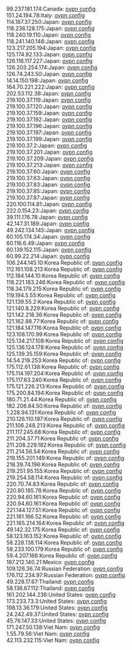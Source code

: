 99.237.181.174:Canada: [ovpn config](vpn/99_237_181_174.ovpn)  
151.24.194.78:Italy: [ovpn config](vpn/151_24_194_78.ovpn)  
114.187.37.250:Japan: [ovpn config](vpn/114_187_37_250.ovpn)  
118.236.128.175:Japan: [ovpn config](vpn/118_236_128_175.ovpn)  
118.240.19.110:Japan: [ovpn config](vpn/118_240_19_110.ovpn)  
118.241.140.148:Japan: [ovpn config](vpn/118_241_140_148.ovpn)  
123.217.205.194:Japan: [ovpn config](vpn/123_217_205_194.ovpn)  
125.174.92.133:Japan: [ovpn config](vpn/125_174_92_133.ovpn)  
126.116.117.227:Japan: [ovpn config](vpn/126_116_117_227.ovpn)  
126.203.254.174:Japan: [ovpn config](vpn/126_203_254_174.ovpn)  
126.74.243.50:Japan: [ovpn config](vpn/126_74_243_50.ovpn)  
14.14.150.198:Japan: [ovpn config](vpn/14_14_150_198.ovpn)  
164.70.221.222:Japan: [ovpn config](vpn/164_70_221_222.ovpn)  
202.53.112.38:Japan: [ovpn config](vpn/202_53_112_38.ovpn)  
219.100.37.119:Japan: [ovpn config](vpn/219_100_37_119.ovpn)  
219.100.37.120:Japan: [ovpn config](vpn/219_100_37_120.ovpn)  
219.100.37.159:Japan: [ovpn config](vpn/219_100_37_159.ovpn)  
219.100.37.192:Japan: [ovpn config](vpn/219_100_37_192.ovpn)  
219.100.37.196:Japan: [ovpn config](vpn/219_100_37_196.ovpn)  
219.100.37.197:Japan: [ovpn config](vpn/219_100_37_197.ovpn)  
219.100.37.199:Japan: [ovpn config](vpn/219_100_37_199.ovpn)  
219.100.37.2:Japan: [ovpn config](vpn/219_100_37_2.ovpn)  
219.100.37.201:Japan: [ovpn config](vpn/219_100_37_201.ovpn)  
219.100.37.209:Japan: [ovpn config](vpn/219_100_37_209.ovpn)  
219.100.37.213:Japan: [ovpn config](vpn/219_100_37_213.ovpn)  
219.100.37.60:Japan: [ovpn config](vpn/219_100_37_60.ovpn)  
219.100.37.63:Japan: [ovpn config](vpn/219_100_37_63.ovpn)  
219.100.37.83:Japan: [ovpn config](vpn/219_100_37_83.ovpn)  
219.100.37.85:Japan: [ovpn config](vpn/219_100_37_85.ovpn)  
219.100.37.87:Japan: [ovpn config](vpn/219_100_37_87.ovpn)  
220.100.114.81:Japan: [ovpn config](vpn/220_100_114_81.ovpn)  
222.0.154.23:Japan: [ovpn config](vpn/222_0_154_23.ovpn)  
39.111.176.78:Japan: [ovpn config](vpn/39_111_176_78.ovpn)  
42.147.31.189:Japan: [ovpn config](vpn/42_147_31_189.ovpn)  
49.242.134.145:Japan: [ovpn config](vpn/49_242_134_145.ovpn)  
60.105.174.34:Japan: [ovpn config](vpn/60_105_174_34.ovpn)  
60.116.6.49:Japan: [ovpn config](vpn/60_116_6_49.ovpn)  
60.139.152.115:Japan: [ovpn config](vpn/60_139_152_115.ovpn)  
60.99.22.214:Japan: [ovpn config](vpn/60_99_22_214.ovpn)  
106.244.145.10:Korea Republic of: [ovpn config](vpn/106_244_145_10.ovpn)  
112.161.108.213:Korea Republic of: [ovpn config](vpn/112_161_108_213.ovpn)  
112.184.144.10:Korea Republic of: [ovpn config](vpn/112_184_144_10.ovpn)  
118.221.183.246:Korea Republic of: [ovpn config](vpn/118_221_183_246.ovpn)  
118.34.179.215:Korea Republic of: [ovpn config](vpn/118_34_179_215.ovpn)  
119.194.5.55:Korea Republic of: [ovpn config](vpn/119_194_5_55.ovpn)  
121.139.55.2:Korea Republic of: [ovpn config](vpn/121_139_55_2.ovpn)  
121.140.8.229:Korea Republic of: [ovpn config](vpn/121_140_8_229.ovpn)  
121.142.218.36:Korea Republic of: [ovpn config](vpn/121_142_218_36.ovpn)  
121.162.88.77:Korea Republic of: [ovpn config](vpn/121_162_88_77.ovpn)  
121.184.147.116:Korea Republic of: [ovpn config](vpn/121_184_147_116.ovpn)  
123.108.170.99:Korea Republic of: [ovpn config](vpn/123_108_170_99.ovpn)  
125.134.217.108:Korea Republic of: [ovpn config](vpn/125_134_217_108.ovpn)  
125.136.124.178:Korea Republic of: [ovpn config](vpn/125_136_124_178.ovpn)  
125.139.35.159:Korea Republic of: [ovpn config](vpn/125_139_35_159.ovpn)  
14.54.218.253:Korea Republic of: [ovpn config](vpn/14_54_218_253.ovpn)  
175.112.61.138:Korea Republic of: [ovpn config](vpn/175_112_61_138.ovpn)  
175.114.197.204:Korea Republic of: [ovpn config](vpn/175_114_197_204.ovpn)  
175.117.63.240:Korea Republic of: [ovpn config](vpn/175_117_63_240.ovpn)  
175.121.226.213:Korea Republic of: [ovpn config](vpn/175_121_226_213.ovpn)  
175.200.84.194:Korea Republic of: [ovpn config](vpn/175_200_84_194.ovpn)  
180.71.21.44:Korea Republic of: [ovpn config](vpn/180_71_21_44.ovpn)  
182.208.84.50:Korea Republic of: [ovpn config](vpn/182_208_84_50.ovpn)  
1.228.94.131:Korea Republic of: [ovpn config](vpn/1_228_94_131.ovpn)  
210.126.110.197:Korea Republic of: [ovpn config](vpn/210_126_110_197.ovpn)  
211.106.248.213:Korea Republic of: [ovpn config](vpn/211_106_248_213.ovpn)  
211.117.245.68:Korea Republic of: [ovpn config](vpn/211_117_245_68.ovpn)  
211.204.37.71:Korea Republic of: [ovpn config](vpn/211_204_37_71.ovpn)  
211.208.229.182:Korea Republic of: [ovpn config](vpn/211_208_229_182.ovpn)  
211.214.56.54:Korea Republic of: [ovpn config](vpn/211_214_56_54.ovpn)  
218.155.201.149:Korea Republic of: [ovpn config](vpn/218_155_201_149.ovpn)  
218.39.74.196:Korea Republic of: [ovpn config](vpn/218_39_74_196.ovpn)  
219.251.95.155:Korea Republic of: [ovpn config](vpn/219_251_95_155.ovpn)  
219.254.58.114:Korea Republic of: [ovpn config](vpn/219_254_58_114.ovpn)  
220.70.74.83:Korea Republic of: [ovpn config](vpn/220_70_74_83.ovpn)  
220.80.185.78:Korea Republic of: [ovpn config](vpn/220_80_185_78.ovpn)  
220.94.60.161:Korea Republic of: [ovpn config](vpn/220_94_60_161.ovpn)  
220.94.60.161:Korea Republic of: [ovpn config](vpn/220_94_60_161.ovpn)  
221.144.127.51:Korea Republic of: [ovpn config](vpn/221_144_127_51.ovpn)  
221.161.166.52:Korea Republic of: [ovpn config](vpn/221_161_166_52.ovpn)  
221.165.214.164:Korea Republic of: [ovpn config](vpn/221_165_214_164.ovpn)  
49.142.32.175:Korea Republic of: [ovpn config](vpn/49_142_32_175.ovpn)  
58.123.163.152:Korea Republic of: [ovpn config](vpn/58_123_163_152.ovpn)  
58.228.138.114:Korea Republic of: [ovpn config](vpn/58_228_138_114.ovpn)  
58.233.100.179:Korea Republic of: [ovpn config](vpn/58_233_100_179.ovpn)  
59.4.207.166:Korea Republic of: [ovpn config](vpn/59_4_207_166.ovpn)  
187.212.140.21:Mexico: [ovpn config](vpn/187_212_140_21.ovpn)  
109.126.36.74:Russian Federation: [ovpn config](vpn/109_126_36_74.ovpn)  
176.112.234.97:Russian Federation: [ovpn config](vpn/176_112_234_97.ovpn)  
49.228.17.67:Thailand: [ovpn config](vpn/49_228_17_67.ovpn)  
58.136.67.112:Thailand: [ovpn config](vpn/58_136_67_112.ovpn)  
161.202.144.236:United States: [ovpn config](vpn/161_202_144_236.ovpn)  
173.233.73.3:United States: [ovpn config](vpn/173_233_73_3.ovpn)  
198.13.36.179:United States: [ovpn config](vpn/198_13_36_179.ovpn)  
24.242.49.37:United States: [ovpn config](vpn/24_242_49_37.ovpn)  
45.76.147.33:United States: [ovpn config](vpn/45_76_147_33.ovpn)  
171.247.50.138:Viet Nam: [ovpn config](vpn/171_247_50_138.ovpn)  
1.55.79.56:Viet Nam: [ovpn config](vpn/1_55_79_56.ovpn)  
42.113.232.115:Viet Nam: [ovpn config](vpn/42_113_232_115.ovpn)  
